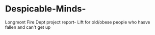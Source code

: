 Despicable-Minds-
=================

Longmont Fire Dept project report-
Lift for old/obese people who hasve fallen and can't get up
